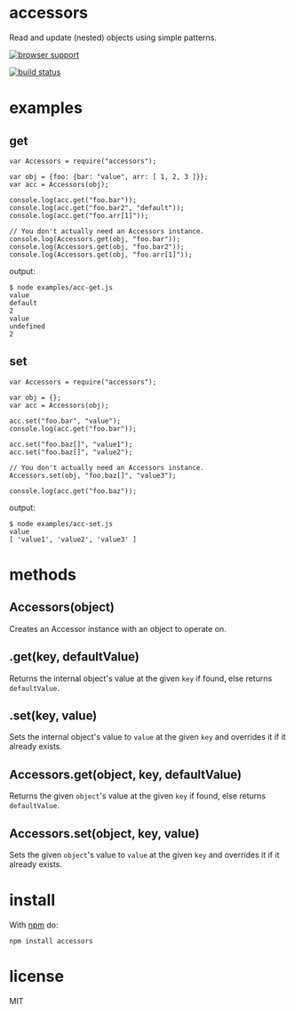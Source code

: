 # accessors

Read and update (nested) objects using simple patterns.

[![browser support](http://ci.testling.com/ttaubert/node-accessors.png)](http://ci.testling.com/ttaubert/node-accessors)

[![build status](https://secure.travis-ci.org/ttaubert/node-accessors.png)](http://travis-ci.org/ttaubert/node-accessors)

# examples

## get

    var Accessors = require("accessors");

    var obj = {foo: {bar: "value", arr: [ 1, 2, 3 ]}};
    var acc = Accessors(obj);

    console.log(acc.get("foo.bar"));
    console.log(acc.get("foo.bar2", "default"));
    console.log(acc.get("foo.arr[1]"));

    // You don't actually need an Accessors instance.
    console.log(Accessors.get(obj, "foo.bar"));
    console.log(Accessors.get(obj, "foo.bar2"));
    console.log(Accessors.get(obj, "foo.arr[1]"));

output:

    $ node examples/acc-get.js
    value
    default
    2
    value
    undefined
    2

## set

    var Accessors = require("accessors");

    var obj = {};
    var acc = Accessors(obj);

    acc.set("foo.bar", "value");
    console.log(acc.get("foo.bar"));

    acc.set("foo.baz[]", "value1");
    acc.set("foo.baz[]", "value2");

    // You don't actually need an Accessors instance.
    Accessors.set(obj, "foo.baz[]", "value3");

    console.log(acc.get("foo.baz"));

output:

    $ node examples/acc-set.js
    value
    [ 'value1', 'value2', 'value3' ]

# methods

Accessors(object)
-----------------

Creates an Accessor instance with an object to operate on.

.get(key, defaultValue)
-----------------------

Returns the internal object's value at the given `key` if found, else returns `defaultValue`.

.set(key, value)
----------------

Sets the internal object's value to `value` at the given `key` and overrides it if it already exists.

Accessors.get(object, key, defaultValue)
----------------------------------------

Returns the given `object`'s value at the given `key` if found, else returns `defaultValue`.

Accessors.set(object, key, value)
---------------------------------

Sets the given `object`'s value to `value` at the given `key` and overrides it if it already exists.

# install

With [npm](https://npmjs.org) do:

```
npm install accessors
```

# license

MIT

